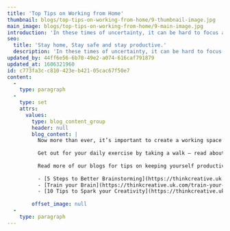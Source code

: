 ```yaml
---
title: 'Top Tips on Working from Home'
thumbnail: blogs/top-tips-on-working-from-home/9-thumbnail-image.jpg
main_image: blogs/top-tips-on-working-from-home/9-main-image.jpg
introduction: 'In these times of uncertainty, it can be hard to focus and strike the right balance between work and life responsibilities. This may be the first time you are working from home, so here at Think! we’ve put together some thoughts on how to stay productive, happy and healthy. Creatives are an adaptable sort, many working remotely or freelancing from home as a matter of course, so here’s some of our top tips on how the make the most of working from home.'
seo:
  title: 'Stay home, Stay safe and stay productive.'
  description: 'In these times of uncertainty, it can be hard to focus and strike the right balance between work and life responsibilities. Is it your first time working from home? Read our teams top tips in staying productive.'
updated_by: 44ff6e56-6b78-49e2-a074-616caf791879
updated_at: 1606321960
id: c773fa3c-c810-423e-b421-05cac67f50e7
content:
  -
    type: paragraph
  -
    type: set
    attrs:
      values:
        type: blog_content_group
        header: null
        blog_content: |
          Now more than ever, it’s important to create a working space and establish boundaries for home working. Create a work space separate to your relaxing living areas, so it’s easier to switch between work mode and family time. Stick to your hours; create a routine to make sure you’re getting enough sleep and exercise. A great way to do all of this is to tidy your workspace at the end of your day, then get outside for a walk. This will give you the time to switch off mentally and return back home into your same space, but in a different mindset.
          
          Get out for your daily exercise by taking a walk – read about the benefits walking can have on your creativity in our blog post – [Take a walk on the creative side.](https://thinkcreative.uk.com/take-a-walk-on-the-creative-side/) If you are self-isolating and can’t leave your house, then escape your environment by picking up a book. Read our blog post on [how reading can boost your creativity.](https://thinkcreative.uk.com/how-reading-can-boost-creativity/)
          
          Read more of our blogs for tips on keeping yourself productive.
          
          - [5 Steps to Better Brainstorming](https://thinkcreative.uk.com/5-steps-to-better-brainstorming/)
          - [Train your Brain](https://thinkcreative.uk.com/train-your-brain/)
          - [10 Tips to Spark your Creativity](https://thinkcreative.uk.com/top-10-tips-to-spark-your-creativity/)
          
        offset_image: null
  -
    type: paragraph
---
```


